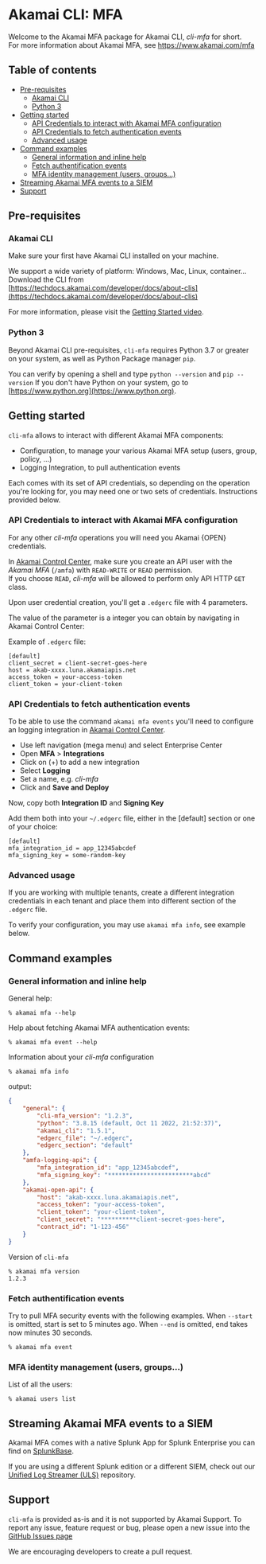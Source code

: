 # Akamai CLI: MFA<!-- omit in toc -->

Welcome to the Akamai MFA package for Akamai CLI, *cli-mfa* for short.  
For more information about Akamai MFA, see https://www.akamai.com/mfa

## Table of contents<!-- omit in toc -->

- [Pre-requisites](#pre-requisites)
  - [Akamai CLI](#akamai-cli)
  - [Python 3](#python-3)
- [Getting started](#getting-started)
  - [API Credentials to interact with Akamai MFA configuration](#api-credentials-to-interact-with-akamai-mfa-configuration)
  - [API Credentials to fetch authentication events](#api-credentials-to-fetch-authentication-events)
  - [Advanced usage](#advanced-usage)
- [Command examples](#command-examples)
  - [General information and inline help](#general-information-and-inline-help)
  - [Fetch authentification events](#fetch-authentification-events)
  - [MFA identity management (users, groups...)](#mfa-identity-management-users-groups)
- [Streaming Akamai MFA events to a SIEM](#streaming-akamai-mfa-events-to-a-siem)
- [Support](#support)


## Pre-requisites

### Akamai CLI

Make sure your first have Akamai CLI installed on your machine.

We support a wide variety of platform: Windows, Mac, Linux, container...
Download the CLI from [https://techdocs.akamai.com/developer/docs/about-clis](https://techdocs.akamai.com/developer/docs/about-clis)

For more information, please visit the [Getting Started video](https://www.youtube.com/watch?v=BbojoaTTT3A).

### Python 3

Beyond Akamai CLI pre-requisites, `cli-mfa` requires Python 3.7 or greater on your system, as well as Python Package manager `pip`.

You can verify by opening a shell and type `python --version` and `pip --version`
If you don't have Python on your system, go to [https://www.python.org](https://www.python.org).

## Getting started

`cli-mfa` allows to interact with different Akamai MFA components:

- Configuration, to manage your various Akamai MFA setup (users, group, policy, ...)
- Logging Integration, to pull authentication events

Each comes with its set of API credentials, so depending on the operation you're looking for, you may need one or two sets of credentials. Instructions provided below.

### API Credentials to interact with Akamai MFA configuration 

For any other *cli-mfa* operations you will need you Akamai {OPEN} credentials.

In [Akamai Control Center](https://control.akamai.com), make sure you create an API user 
with the _Akamai MFA_ (`/amfa`) with `READ-WRITE` or `READ` permission.  
If you choose `READ`, *cli-mfa* will be allowed to perform only API HTTP `GET` class.

Upon user credential creation, you'll get a `.edgerc` file with 4 parameters.

The value of the parameter is a integer you can obtain by navigating in Akamai Control Center: 

Example of `.edgerc` file:
```
[default]
client_secret = client-secret-goes-here
host = akab-xxxx.luna.akamaiapis.net
access_token = your-access-token
client_token = your-client-token
```

### API Credentials to fetch authentication events

To be able to use the command `akamai mfa events` you'll need to configure an logging integration in [Akamai Control Center](https://control.akamai.com).

- Use left navigation (mega menu) and select Enterprise Center
- Open **MFA** > **Integrations**
- Click on (+) to add a new integration
- Select **Logging**
- Set a name, e.g. *cli-mfa*
- Click and **Save and Deploy**

Now, copy both **Integration ID** and **Signing Key**

Add them both into your `~/.edgerc` file, either in the [default] section or one of your choice:

```
[default]
mfa_integration_id = app_12345abcdef
mfa_signing_key = some-random-key
```

### Advanced usage

If you are working with multiple tenants, create a different integration credentials in each tenant and place them into different section of the `.edgerc` file.

To verify your configuration, you may use `akamai mfa info`, see example below.

## Command examples

### General information and inline help

General help:
```
% akamai mfa --help
```

Help about fetching Akamai MFA authentication events:
```
% akamai mfa event --help
```

Information about your *cli-mfa* configuration
```
% akamai mfa info
```
output:
```json
{
    "general": {
        "cli-mfa_version": "1.2.3",
        "python": "3.8.15 (default, Oct 11 2022, 21:52:37)",
        "akamai_cli": "1.5.1",
        "edgerc_file": "~/.edgerc",
        "edgerc_section": "default"
    },
    "amfa-logging-api": {
        "mfa_integration_id": "app_12345abcdef",
        "mfa_signing_key": "************************abcd"
    },
    "akamai-open-api": {
        "host": "akab-xxxx.luna.akamaiapis.net",
        "access_token": "your-access-token",
        "client_token": "your-client-token",
        "client_secret": "**********client-secret-goes-here",
        "contract_id": "1-123-456"
    }
}
```

Version of `cli-mfa`

```
% akamai mfa version
1.2.3
```

### Fetch authentification events

Try to pull MFA security events with the following examples.
When ``--start`` is omitted, start is set to 5 minutes ago.
When ``--end`` is omitted, end takes now minutes 30 seconds.

```
% akamai mfa event
```

### MFA identity management (users, groups...)

List of all the users:
```
% akamai users list
```

## Streaming Akamai MFA events to a SIEM

Akamai MFA comes with a native Splunk App for Splunk Enterprise you can find on [SplunkBase](https://splunkbase.splunk.com/app/5490/).

If you are using a different Splunk edition or a different SIEM, check out our [Unified Log Streamer (ULS)](https://github.com/akamai/uls) repository.

## Support

`cli-mfa` is provided as-is and it is not supported by Akamai Support.
To report any issue, feature request or bug, please open a new issue into the [GitHub Issues page](https://github.com/akamai/cli-mfa/issues)

We are encouraging developers to create a pull request.

